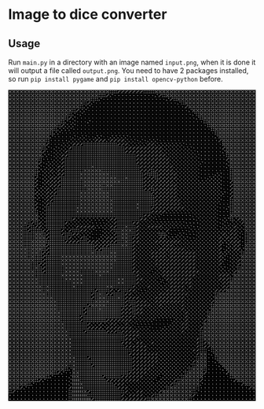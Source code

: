 # Image to dice converter

## Usage

Run `main.py` in a directory with an image named `input.png`, when it is done it will output a file called `output.png`. You need to have 2 packages installed, so run `pip install pygame` and `pip install opencv-python` before.

![obama dice](images/obama_dice.png)
